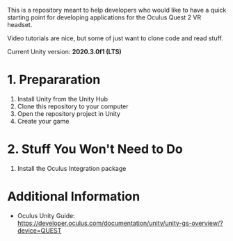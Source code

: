 This is a repository meant to help developers who would like to have a quick starting point for developing applications for the Oculus Quest 2 VR headset.

Video tutorials are nice, but some of just want to clone code and read stuff.

Current Unity version: __2020.3.0f1 (LTS)__

# 1. Prepararation
1. Install Unity from the Unity Hub
1. Clone this repository to your computer
1. Open the repository project in Unity
1. Create your game

# 2. Stuff You Won't Need to Do
1. Install the Oculus Integration package

# Additional Information
-  Oculus Unity Guide: https://developer.oculus.com/documentation/unity/unity-gs-overview/?device=QUEST